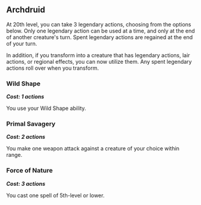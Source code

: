 ## Archdruid
At 20th level, you can take 3 legendary actions, choosing from the options below. Only one legendary action can be used at a time, and only at the end of another creature's turn. Spent legendary actions are regained at the end of your turn.

In addition, if you transform into a creature that has legendary actions, lair actions, or regional effects, you can now utilize them. Any spent legendary actions roll over when you transform.

### Wild Shape
***Cost: 1 actions***

You use your Wild Shape ability.

### Primal Savagery
***Cost: 2 actions***

You make one weapon attack against a creature of your choice within range.

### Force of Nature
***Cost: 3 actions***

You cast one spell of 5th-level or lower.

<!--

-<< CHANGES >>-
- adds legendary actions
- adds lair actions
- adds regional effects
- gives humanoid druid 3 legendary actions to use
- gives humanoid druid 3 legendary action options to use
- removes infinite wildshape
- removes silent casting

-<< TODO >>-
- gaurentee balance with second QC pass

-<< COMMENTARY >>-
- HUGE reworks to druid abilities include the capstone
- casting spells when its not your turn is amazing
- wildshape to regain HP after anyone's turn is pretty great
- works in wildshape form; you don't lose these legendary action options
- still tank hard--you just don't wildshape ad-infinitum

-->
